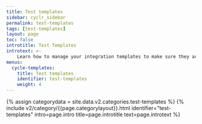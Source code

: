 ```yaml
---
title: Test templates
sidebar: cyclr_sidebar
permalink: test-templates
tags: [test-templates]
layout: page
toc: false
introtitle: Test Templates
introtext: >-
    Learn how to manage your integration templates to make sure they are up to date and performing well.
menus:
  cycle-templates:
    title: Test templates
    identifier: test-templates
    weight: 4
---
```

{% assign categorydata = site.data.v2.categories.test-templates %}
{% include v2/category/{{page.categorylayout}}.html identifier="test-templates" intro=page.intro title=page.introtitle text=page.introtext %}

